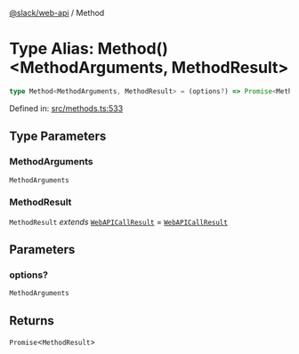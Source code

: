 [@slack/web-api](../index.md) / Method

# Type Alias: Method()\<MethodArguments, MethodResult\>

```ts
type Method<MethodArguments, MethodResult> = (options?) => Promise<MethodResult>;
```

Defined in: [src/methods.ts:533](https://github.com/slackapi/node-slack-sdk/blob/main/packages/web-api/src/methods.ts#L533)

## Type Parameters

### MethodArguments

`MethodArguments`

### MethodResult

`MethodResult` *extends* [`WebAPICallResult`](../interfaces/WebAPICallResult.md) = [`WebAPICallResult`](../interfaces/WebAPICallResult.md)

## Parameters

### options?

`MethodArguments`

## Returns

`Promise`\<`MethodResult`\>
